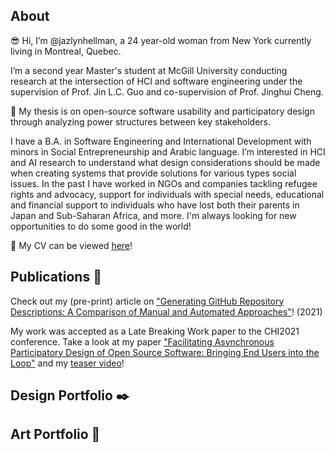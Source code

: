 ## About 

:sunglasses:  Hi, I’m @jazlynhellman, a 24 year-old woman from New York currently living in Montreal, Quebec.

I’m a second year Master's student at McGill University conducting research at the intersection of HCI and software engineering under the supervision of Prof. Jin L.C. Guo
and co-supervision of Prof. Jinghui Cheng. 

:scroll: My thesis is on open-source software usability and participatory design through analyzing power structures between key stakeholders.

I have a B.A. in Software Engineering and International Development with minors in Social Entrepreneurship and Arabic language. I’m interested in HCI and AI research to understand what design considerations should be made when creating systems that provide solutions for various types social issues. In the past I have worked in NGOs and companies tackling refugee rights and advocacy, support for individuals with special needs, educational and financial support to individuals who have lost both their parents in Japan and Sub-Saharan Africa, and more. I'm always looking for new opportunities to do some good in the world!

:briefcase: My CV can be viewed [here](https://github.com/jazlynhellman/jazlynhellman/blob/main/CV_JazlynHellman_Dec2021.pdf)!

## Publications :newspaper:	
Check out my (pre-print) article on ["Generating GitHub Repository Descriptions: A Comparison of Manual and Automated Approaches"](https://arxiv.org/abs/2110.13283)! (2021)

My work was accepted as a Late Breaking Work paper to the CHI2021 conference. Take a look at my paper ["Facilitating Asynchronous Participatory Design of Open Source Software: Bringing End Users into the Loop"](https://dl.acm.org/doi/10.1145/3411763.3451643) and my [teaser video](https://www.youtube.com/watch?v=_A_Ci6qpj8c&ab_channel=ACMSIGCHI)!

## Design Portfolio :black_nib:
<!-- My design portfollio can be seen [here](). -->

<!---
Add CV
Add 3 projects

--->

## Art Portfolio :art:
